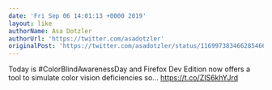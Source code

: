 ```yaml
---
date: 'Fri Sep 06 14:01:13 +0000 2019'
layout: like
authorName: Asa Dotzler
authorUrl: 'https://twitter.com/asadotzler'
originalPost: 'https://twitter.com/asadotzler/status/1169973834662854664'
---
```

Today is #ColorBlindAwarenessDay and Firefox Dev Edition now offers a tool to simulate color vision deficiencies so… https://t.co/ZIS6khYJrd